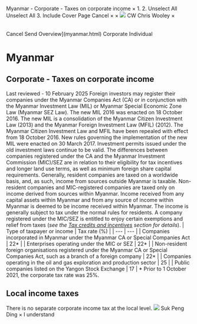 Myanmar - Corporate - Taxes on corporate income
×
1.
2.
Unselect All
Unselect All
3.
Include Cover Page
Cancel
×
×
![](-/media/world-wide-tax-summaries/attachments/global---chris-wooley.ashx%3Frev=ac5e5f3223b34096b1afc2a6009c7320&revision=ac5e5f32-23b3-4096-b1af-c2a6009c7320&hash=859B7ADC84DC2CBEC9760E9E6EE7DE6D0A8BFCDF)
CW
Chris Wooley
×
######
Cancel
Send
Overview](myanmar.html)
Corporate
Individual
# Myanmar
## Corporate - Taxes on corporate income
Last reviewed - 10 February 2025
Foreign investors may register their companies under the Myanmar Companies Act (CA) or in conjunction with the Myanmar Investment Law (MIL) or Myanmar Special Economic Zone Law (Myanmar SEZ Law). The new MIL 2016 was enacted on 18 October 2016. The new MIL is a consolidation of the Myanmar Citizen Investment Law (2013) and the Myanmar Foreign Investment Law (MFIL) (2012). The Myanmar Citizen Investment Law and MFIL have been repealed with effect from 18 October 2016. New rules governing the implementation of the new MIL were enacted on 30 March 2017. Investment permits issued under the old investment laws continue to be valid.
The differences between companies registered under the CA and the Myanmar Investment Commission (MIC)/SEZ are in relation to their eligibility for tax incentives and longer land use terms, as well as minimum foreign share capital requirements.
Generally, resident companies are taxed on a worldwide basis, and, as such, income from sources outside Myanmar is taxable.
Non-resident companies and MIC-registered companies are taxed only on income derived from sources within Myanmar. Income received from any capital assets within Myanmar and from any source of income within Myanmar is deemed to be income received within Myanmar. The income is generally subject to tax under the normal rules for residents.
A company registered under the MIC/SEZ is entitled to enjoy certain exemptions and relief from taxes (*see the [Tax credits and incentives](myanmar/corporate/tax-credits-and-incentives.html) section for details*).
| Type of taxpayer or income | Tax rate (%) |
| --- | --- |
| Companies incorporated in Myanmar under the Myanmar CA or Special Companies Act | 22\* |
| Enterprises operating under the MIC or SEZ | 22\* |
| Non-resident foreign organisations registered under the Myanmar CA or Special Companies Act, such as a branch of a foreign company | 22\* |
| Companies operating in the oil and gas exploration and production sector | 25 |
| Public companies listed on the Yangon Stock Exchange | 17 |
\* Prior to 1 October 2021, the corporate tax rate was 25%.
## Local income taxes
There is no separate corporate income tax at the local level.
![](-/media/world-wide-tax-summaries/myanmarsuk-peng-dingmyanmar--suk-peng-dingjpg20220720101601637.ashx%3Frev=02e87324f8024946bef1e928d6495503&revision=02e87324-f802-4946-bef1-e928d6495503&hash=59AA4BE9BE35BDBAB261CECFA2D5869DC815208E)
Suk Peng Ding
×
I understand